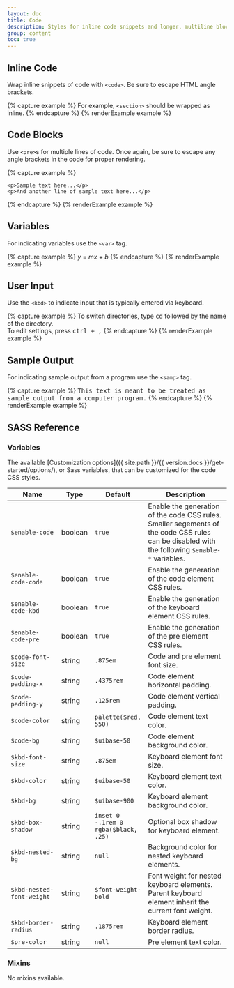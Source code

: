 ```yaml
---
layout: doc
title: Code
description: Styles for inline code snippets and longer, multiline blocks of code.
group: content
toc: true
---
```


## Inline Code

Wrap inline snippets of code with `<code>`. Be sure to escape HTML angle brackets.

{% capture example %}
For example, <code>&lt;section&gt;</code> should be wrapped as inline.
{% endcapture %}
{% renderExample example %}

## Code Blocks

Use `<pre>`s for multiple lines of code. Once again, be sure to escape any angle brackets in the code for proper rendering.

{% capture example %}
<pre><code>&lt;p&gt;Sample text here...&lt;/p&gt;
&lt;p&gt;And another line of sample text here...&lt;/p&gt;
</code></pre>
{% endcapture %}
{% renderExample example %}

## Variables

For indicating variables use the `<var>` tag.

{% capture example %}
<var>y</var> = <var>m</var><var>x</var> + <var>b</var>
{% endcapture %}
{% renderExample example %}

## User Input

Use the `<kbd>` to indicate input that is typically entered via keyboard.

{% capture example %}
To switch directories, type <kbd>cd</kbd> followed by the name of the directory.<br>
To edit settings, press <kbd><kbd>ctrl</kbd> + <kbd>,</kbd></kbd>
{% endcapture %}
{% renderExample example %}

## Sample Output

For indicating sample output from a program use the `<samp>` tag.

{% capture example %}
<samp>This text is meant to be treated as sample output from a computer program.</samp>
{% endcapture %}
{% renderExample example %}

## SASS Reference

### Variables

The available [Customization options]({{ site.path }}/{{ version.docs }}/get-started/options/), or Sass variables, that can be customized for the code CSS styles.

<div class="table-scroll">
  <table class="table table-bordered table-striped">
    <thead>
      <tr>
        <th style="width: 100px;">Name</th>
        <th style="width: 50px;">Type</th>
        <th style="width: 50px;">Default</th>
        <th>Description</th>
      </tr>
    </thead>
    <tbody>
      <tr>
        <td><code>$enable-code</code></td>
        <td>boolean</td>
        <td><code>true</code></td>
        <td>
          Enable the generation of the code CSS rules.
          Smaller segements of the code CSS rules can be disabled with the following <code>$enable-*</code> variables.
        </td>
      </tr>
      <tr>
        <td><code>$enable-code-code</code></td>
        <td>boolean</td>
        <td><code>true</code></td>
        <td>
          Enable the generation of the code element CSS rules.
        </td>
      </tr>
      <tr>
        <td><code>$enable-code-kbd</code></td>
        <td>boolean</td>
        <td><code>true</code></td>
        <td>
          Enable the generation of the keyboard element CSS rules.
        </td>
      </tr>
      <tr>
        <td><code>$enable-code-pre</code></td>
        <td>boolean</td>
        <td><code>true</code></td>
        <td>
          Enable the generation of the pre element CSS rules.
        </td>
      </tr>
      <tr>
        <td><code>$code-font-size</code></td>
        <td>string</td>
        <td><code>.875em</code></td>
        <td>
          Code and pre element font size.
        </td>
      </tr>
      <tr>
        <td><code>$code-padding-x</code></td>
        <td>string</td>
        <td><code>.4375rem</code></td>
        <td>
          Code element horizontal padding.
        </td>
      </tr>
      <tr>
        <td><code>$code-padding-y</code></td>
        <td>string</td>
        <td><code>.125rem</code></td>
        <td>
          Code element vertical padding.
        </td>
      </tr>
      <tr>
        <td><code>$code-color</code></td>
        <td>string</td>
        <td><code>palette($red, 550)</code></td>
        <td>
          Code element text color.
        </td>
      </tr>
      <tr>
        <td><code>$code-bg</code></td>
        <td>string</td>
        <td><code>$uibase-50</code></td>
        <td>
          Code element background color.
        </td>
      </tr>
      <tr>
        <td><code>$kbd-font-size</code></td>
        <td>string</td>
        <td><code>.875em</code></td>
        <td>
          Keyboard element font size.
        </td>
      </tr>
      <tr>
        <td><code>$kbd-color</code></td>
        <td>string</td>
        <td><code>$uibase-50</code></td>
        <td>
          Keyboard element text color.
        </td>
      </tr>
      <tr>
        <td><code>$kbd-bg</code></td>
        <td>string</td>
        <td><code>$uibase-900</code></td>
        <td>
          Keyboard element background color.
        </td>
      </tr>
      <tr>
        <td><code>$kbd-box-shadow</code></td>
        <td>string</td>
        <td><code>inset 0 -.1rem 0 rgba($black, .25)</code></td>
        <td>
          Optional box shadow for keyboard element.
        </td>
      </tr>
      <tr>
        <td><code>$kbd-nested-bg</code></td>
        <td>string</td>
        <td><code>null</code></td>
        <td>
          Background color for nested keyboard elements.
        </td>
      </tr>
      <tr>
        <td><code>$kbd-nested-font-weight</code></td>
        <td>string</td>
        <td><code>$font-weight-bold</code></td>
        <td>
          Font weight for nested keyboard elements.  Parent keyboard element inherit the current font weight.
        </td>
      </tr>
      <tr>
        <td><code>$kbd-border-radius</code></td>
        <td>string</td>
        <td><code>.1875rem</code></td>
        <td>
          Keyboard element border radius.
        </td>
      </tr>
      <tr>
        <td><code>$pre-color</code></td>
        <td>string</td>
        <td><code>null</code></td>
        <td>
          Pre element text color.
        </td>
      </tr>
    </tbody>
  </table>
</div>

### Mixins

No mixins available.
